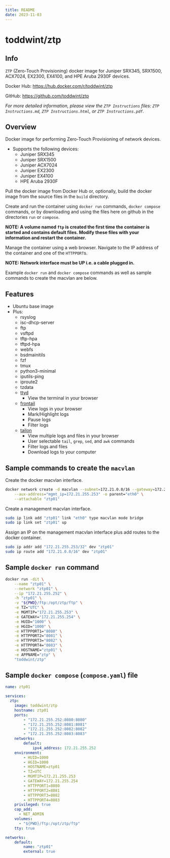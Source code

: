 ```yaml
---
title: README
date: 2023-11-03
---
```


# toddwint/ztp


## Info

`ZTP` (Zero-Touch Provisioning) docker image for Juniper SRX345, SRX1500, ACX7024, EX2300, EX4100, and HPE Aruba 2930F devices.

Docker Hub: <https://hub.docker.com/r/toddwint/ztp>

GitHub: <https://github.com/toddwint/ztp>

_For more detailed information, please view the `ZTP Instructions` files: `ZTP Instructions.md`, `ZTP Instructions.html`, or `ZTP Instructions.pdf`._


## Overview

Docker image for performing Zero-Touch Provisioning of network devices.

- Supports the following devices:
    - Juniper SRX345
    - Juniper SRX1500
    - Juniper ACX7024
    - Juniper EX2300
    - Juniper EX4100
    - HPE Aruba 2930F

Pull the docker image from Docker Hub or, optionally, build the docker image from the source files in the `build` directory.

Create and run the container using `docker run` commands, `docker compose` commands, or by downloading and using the files here on github in the directories `run` or `compose`.

**NOTE: A volume named `ftp` is created the first time the container is started and contains default files. Modify these files with your information and restart the container.**

Manage the container using a web browser. Navigate to the IP address of the container and one of the `HTTPPORT`s.

**NOTE: Network interface must be UP i.e. a cable plugged in.**

Example `docker run` and `docker compose` commands as well as sample commands to create the macvlan are below.


## Features

- Ubuntu base image
- Plus:
  - rsyslog
  - isc-dhcp-server
  - ftp
  - vsftpd
  - tftp-hpa
  - tftpd-hpa
  - webfs
  - bsdmainitils
  - fzf
  - tmux
  - python3-minimal
  - iputils-ping
  - iproute2
  - tzdata
  - [ttyd](https://github.com/tsl0922/ttyd)
    - View the terminal in your browser
  - [frontail](https://github.com/mthenw/frontail)
    - View logs in your browser
    - Mark/Highlight logs
    - Pause logs
    - Filter logs
  - [tailon](https://github.com/gvalkov/tailon)
    - View multiple logs and files in your browser
    - User selectable `tail`, `grep`, `sed`, and `awk` commands
    - Filter logs and files
    - Download logs to your computer


## Sample commands to create the `macvlan`

Create the docker macvlan interface.

```bash
docker network create -d macvlan --subnet=172.21.0.0/16 --gateway=172.21.255.254 \
    --aux-address="mgmt_ip=172.21.255.253" -o parent="eth0" \
    --attachable "ztp01"
```

Create a management macvlan interface.

```bash
sudo ip link add "ztp01" link "eth0" type macvlan mode bridge
sudo ip link set "ztp01" up
```

Assign an IP on the management macvlan interface plus add routes to the docker container.

```bash
sudo ip addr add "172.21.255.253/32" dev "ztp01"
sudo ip route add "172.21.0.0/16" dev "ztp01"
```

## Sample `docker run` command

```bash
docker run -dit \
    --name "ztp01" \
    --network "ztp01" \
    --ip "172.21.255.252" \
    -h "ztp01" \
    -v "${PWD}/ftp:/opt/ztp/ftp" \
    -e TZ="UTC" \
    -e MGMTIP="172.21.255.253" \
    -e GATEWAY="172.21.255.254" \
    -e HUID="1000" \
    -e HGID="1000" \
    -e HTTPPORT1="8080" \
    -e HTTPPORT2="8081" \
    -e HTTPPORT3="8082" \
    -e HTTPPORT4="8083" \
    -e HOSTNAME="ztp01" \
    -e APPNAME="ztp" \
    "toddwint/ztp"
```


## Sample `docker compose` (`compose.yaml`) file

```yaml
name: ztp01

services:
  ztp:
    image: toddwint/ztp
    hostname: ztp01
    ports:
        - "172.21.255.252:8080:8080"
        - "172.21.255.252:8081:8081"
        - "172.21.255.252:8082:8082"
        - "172.21.255.252:8083:8083"
    networks:
        default:
            ipv4_address: 172.21.255.252
    environment:
        - HUID=1000
        - HGID=1000
        - HOSTNAME=ztp01
        - TZ=UTC
        - MGMTIP=172.21.255.253
        - GATEWAY=172.21.255.254
        - HTTPPORT1=8080
        - HTTPPORT2=8081
        - HTTPPORT3=8082
        - HTTPPORT4=8083
    privileged: true
    cap_add:
      - NET_ADMIN
    volumes:
      - "${PWD}/ftp:/opt/ztp/ftp"
    tty: true

networks:
    default:
        name: "ztp01"
        external: true
```
